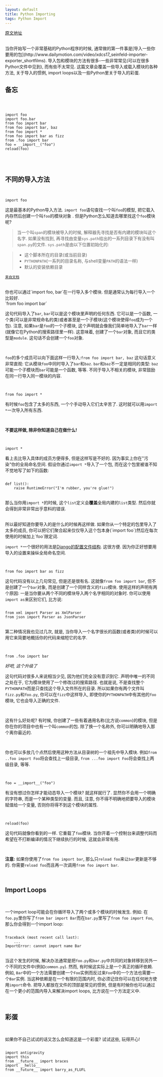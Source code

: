 ```yaml
---
layout: default
title: Python Importing
tags: Python Import
---
```


[原文地址](http://blog.amir.rachum.com/post/63666832095/python-importing)

<br>
当你开始写一个非常基础的Python程序的时候, 通常做的第一件事是[导入一些你要用的包](http://www.dailymotion.com/video/xdcs17_seinfeld-importer-exporter_shortfilms).
导入包和模块的方法有很多-一些非常常见(可以在很多Python文件中见到), 而有些不太常见.
这篇文章会覆盖一些导入或载入模块的各种方法, 关于导入的惯例, import loops以及一些Python里关于导入的彩蛋.

<br>

## 备忘

<br>

<pre>
<code class="python">
import foo
import foo.bar
from foo import bar
from foo import bar, baz
from foo import *
from foo import bar as fizz
from .foo import bar
foo = __import__("foo")
reload(foo)
</code>
</pre>

<br>

## 不同的导入方法

<br>

`import foo`

这是最基本的Python导入方法. `import foo`语句查找一个叫`foo`的模型, 把它载入内存然后创建一个叫`foo`的模块对象
. 但是Python怎么知道去哪里找这个`foo`模块呢?

> 当一个叫`span`的模块被导入的时候, 解释器先寻找是否有内建的模块叫这个名字. 如果没有找到, 再寻找由变量`sys.path`给出的一系列目录下有没有叫`span.py`的文件. `sys.path`是由以下位置初始化的:

> + 这个脚本所在的目录(或当前目录)
> + `PYTHONPATH`(一系列的目录名称, 与shell变量`PATH`的语法一样)
> + 默认的安装依赖目录

<small>[来自文档](http://docs.python.org/2/tutorial/modules.html#the-module-search-path)</small>

<br>
你也可以通过`import foo, bar`在一行导入多个模块. 但是通常认为每行导入一个比较好.

<br>
`from foo import bar`

这句代码导入了`bar`, `bar`可以是这个模块里声明的任何东西. 它可以是一个函数, 一个类(可以是非常规命名的类)或者甚至是一个子模块(这个模块使得`foo`成为一个包). 注意, 如果`bar`是`foo`的一个子模块, 这个声明就会像我们简单地导入了`bar`一样(就像它在Python的搜索路径里一样). 这意味着, 创建了一个`bar`对象, 而且它的类型是`module`. 这句话不会创建一个`foo`对象.

<br>

`foo`的多个成员可以向下面这样一行导入:`from foo import bar, baz` 这句话意义非常直观: 它从模块`foo`中同时导入了`bar`和`baz`. `bar`和`baz`不一定是相同的类型: `baz`可能一个子模块而`bar`可能是一个函数, 等等. 不同于导入不相关的模块, 非常鼓励在同一行导入同一模块的内容.

<br>

`from foo import *`

有时候`foo`包含了太多的东西, 一个个手动导入它们太辛苦了. 这时就可以用`import *`一次导入所有东西.

<br>

**不要这样做, 除非你知道自己在做什么!**

<br>

`import *`

看上去比导入具体的成员方便得多, 但是这样写是不好的. 因为事实上你在"污染"你的全局命名空间. 假设你通过`import *`导入了一个包, 而在这个包里被谁不知不觉地写了如下的函数:
<pre>
<code>
def list():
    raise RuntimeError("I'm rubber, you're glue!")
</code>
</pre>

那么当你用`import *`的时候, 这个`list`定义会**覆盖**全局内建的`list`类型. 然后你就会得到非常非常出乎意料的错误.

<br>
所以最好知道你要导入的是什么的时候再这样做. 如果你从一个特定的包里导入了太多的成员, 你可以把它们聚合起来仅仅导入这个包本身(`import foo`)然后在每次使用的时候加上`foo`限定词.

<br>

`import *`一个很好的用法是[Django的配置文件结构](https://github.com/twoscoops/django-twoscoops-project/tree/develop/project_name/project_name/settings). 这很方便. 因为你正好想要用导入的设置来操纵全局命名空间.

<br>

`from foo import bar as fizz`

这句代码没有以上几句常见, 但是还是很有名. 这就像`from foo import bar`, 但不是创建了一个`bar`对象, 而是创建了一个同样含义的`fizz`模块. 使用这样的声明有两个原因: 一是当你要从两个不同的模块导入两个名字相同的对象时. 你可以使用`import as`来区别它们, 比方说:
<pre>
<code>
from xml import Parser as XmlParser
from json import Parser as JsonParser
</code>
</pre>

第二种情况我也见过几次, 就是, 当你导入一个名字很长的函数(或者类)的时候可以用它来简要地概括你的代码来缩短它的名字.

<br>

`from .foo import bar`

_好吧, 这个升级了_

这句代码对很多人来说相当少见, 因为他们完全没有意识到它. 声明中唯一的不同之处在于, 它为模块使用了一个修改过的搜索路径. 也就是说, 不是查找整个`PYTHONPATH`而是只查找这个导入文件所在的目录. 所以如果你有两个文件叫`fizz.py`和`foo.py`, 你可以在`fizz`中这样导入, 即使你的`PYTHONPATH`中有其他的`foo`模块, 它也会导入正确的文件.

<br>

这有什么好处呢? 有时候, 你创建了一些有着通用名称(比方说`common`)的模块, 但是你在你的项目中也有一个叫`common`的包. 除了换一个名称外, 你可以明确地导入那个离你最近的.

<br>

你也可以多放几个点然后使用这种方法从目录树的一个祖先中导入模块. 例如`from ..foo import Foo`将会查找上一级目录, `from ...foo import Foo`将会查找上两级目录, 等等.

<br>

`foo = __import__("foo")`

有没有想过你怎样才能动态导入一个模块? 就这样就行了. 显然你不会用一个明确的字符串, 而是一个某种类型的变量. 而且, 注意, 你不得不明确地把要导入的模块赋值给一个变量, 否则你将得不到这个模块的属性.

<br>

`reload(foo)`

这句代码就像你看到的一样. 它重载了`foo`模块. 当你开着一个控制台来调整代码而希望在不打断编译的情况下继续执行的时候, 这就会非常有用.

<br>

**注意:** 如果你使用了`from foo import bar`, 那么只`reload foo`来让`bar`更新是不够的. 你需要`reload foo`而且再一次调用`from foo import bar`.

<br>

## Import Loops

<br>

一个import loop可能会在你循环导入了两个或多个模块的时候发生. 例如: 在`foo.py`里你写了`from bar import Bar`而在`bar.py`里写了`from foo import Foo`, 那么你会得到一个import loop:

<pre markdown="1">
<code markdown="1">
Traceback (most recent call last):
    ...
ImportError: cannot import name Bar
</code>
</pre>

当这个发生的时候, 解决办法通常是把`foo.py`和`bar.py`中共同的对象转移到另外一个不同的文件中(例如`common.py`). 然而, 有时候这实际上是一个真正的循环依赖. 例如, `Bar`中的一个方法需要创建一个`Foo`实例而反过来`Foo`中的一个方法也需要一个`Bar`实例. 当这种依赖是在一个有限的范围内时, 你必须记住你可以在任何地方使用`import`命令. 把导入都放在文件的顶部是常见的惯例, 但是有时候你也可以通过在一个更小的范围内导入来解决import loops, 比方说在一个方法定义中.

<br>

## 彩蛋

<br>

如果你不自己试试的话又怎么会知道这是一个彩蛋? 试试这些, 玩得开心!

<pre>
<code>
import antigravity
import this
from __future__ import braces
import __hello__
from __future__ import barry_as_FLUFL
</code>
</pre>

<br>
